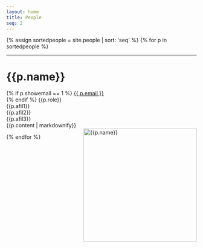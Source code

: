```yaml
---
layout: home
title: People
seq: 2  
---
```


{% assign sortedpeople = site.people | sort: 'seq' %}
{% for p in sortedpeople %}
<hr>
<div class="row">
<div class="people">
<h1>{{p.name}}</h1>
{% if p.showemail == 1 %}
<a class="u-email" href="mailto:{{ p.email }}">{{ p.email }}</a><br>
{% endif %}
{{p.role}}<br>
{{p.afil1}} <br>
{{p.afil2}} <br>
{{p.afil3}} 
</div>
<div class="people">
{{p.content | markdownify}}
<br>
</div>
<div class="people">
<img src="{{site.baseurl}}/files/images/{{p.pic}}" alt="{{p.name}}" width="300pt" style="float: right;" >
</div>
</div>

{% endfor %}

